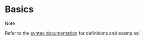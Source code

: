 # Basics

> [!NOTE]
> Refer to the [syntax documentation](../language/syntax.md#definitions) for definitions and examples!
